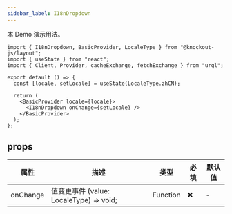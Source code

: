 ```yaml
---
sidebar_label: I18nDropdown
---
```


本 Demo 演示用法。

```tsx preview
import { I18nDropdown, BasicProvider, LocaleType } from "@knockout-js/layout";
import { useState } from "react";
import { Client, Provider, cacheExchange, fetchExchange } from "urql";

export default () => {
  const [locale, setLocale] = useState(LocaleType.zhCN);

  return (
    <BasicProvider locale={locale}>
      <I18nDropdown onChange={setLocale} />
    </BasicProvider>
  );
};
```

## props

<!-- <ReactDocgenProps path="../src/components/i18n-dropdown/index.tsx"></ReactDocgenProps> -->

| 属性     | 描述                                    | 类型     | 必填 | 默认值 |
| -------- | --------------------------------------- | -------- | ---- | ------ |
| onChange | 值变更事件 (value: LocaleType) => void; | Function | ❌   | -      |
